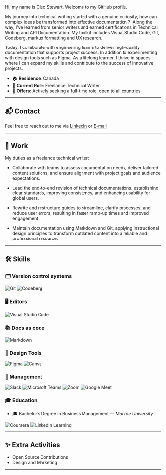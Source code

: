 Hi, my name is Cleo Stewart. Welcome to my GitHub profile.

My journey into technical writing started with a genuine curiosity, how can complex ideas be transformed into effective documentation ?  Along the way, I’ve learned from senior writers and earned certifications in Technical Writing and API Documentation. My toolkit includes Visual Studio Code, Git, Codeberg, markup formatting and UX research.

Today, I collaborate with engineering teams to deliver high-quality documentation that supports project success. In addition to experimenting with design tools such as Figma. As a lifelong learner, I thrive in spaces where I can expand my skills and contribute to the success of innovative projects.

- 🏠 **Residence**: Canada 
- 💼 **Current Role**: Freelance Technical Writer 
- 📌 **Offers**: Actively seeking a full-time role, open to all countries

---

## 📬 Contact

Feel free to reach out to me via [LinkedIn](https://www.linkedin.com/in/cleostewart) or [E-mail](mailto:stewart.e.cleo@gmail.com)

---

## 💼 Work

My duties as a freelance technical writer:

- Collaborate with teams to assess documentation needs, deliver tailored content solutions, and ensure alignment with project goals and audience expectations.

- Lead the end-to-end revision of technical documentations, establishing clear standards, improving consistency, and enhancing usability for global users.

- Rewrite and restructure guides to streamline, clarify processes, and reduce user errors, resulting in faster ramp-up times and improved engagement.

- Maintain documentation using Markdown and Git, applying instructional design principles to transform outdated content into a reliable and professional resource. 

---

## 🛠 Skills

### 🗂 Version control systems  
![Git](https://img.shields.io/badge/-Git-F05032?logo=git&logoColor=white&style=flat-square)
![Codeberg](https://img.shields.io/badge/-Codeberg-2185D0?logo=codeberg&logoColor=white&style=flat-square)

### 🖥  Editors  
![Visual Studio Code](https://img.shields.io/badge/-VSCode-007ACC?logo=visualstudiocode&logoColor=white&style=flat-square)

### 📚 Docs as code  
![Markdown](https://img.shields.io/badge/-Markdown-000000?logo=markdown&logoColor=white&style=flat-square)

### 🎨 Design Tools
![Figma](https://img.shields.io/badge/-Figma-F24E1E?logo=figma&logoColor=white&style=flat-square)
![Canva](https://img.shields.io/badge/-Canva-00C4CC?logo=canva&logoColor=white&style=flat-square)

### 🧩 Management  
![Slack](https://img.shields.io/badge/-Slack-4A154B?logo=slack&logoColor=white&style=flat-square)
![Microsoft Teams](https://img.shields.io/badge/-Teams-6264A7?logo=microsoftteams&logoColor=white&style=flat-square)
![Zoom](https://img.shields.io/badge/-Zoom-2D8CFF?logo=zoom&logoColor=white&style=flat-square)
![Google Meet](https://img.shields.io/badge/-Google%20Meet-34A853?logo=googlemeet&logoColor=white&style=flat-square)

### 🎓 Education  

- 🎓 Bachelor’s Degree in Business Management — *Monroe University*  

![Coursera](https://img.shields.io/badge/-Coursera-0056D2?logo=coursera&logoColor=white&style=flat-square)
![LinkedIn Learning](https://img.shields.io/badge/-LinkedIn_Learning-0077B5?logo=linkedin&logoColor=white&style=flat-square)

---

## ✨ Extra Activities
- Open Source Contributions
- Design and Marketing
---
